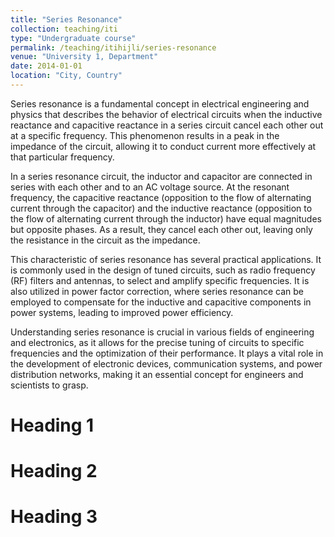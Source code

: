 ```yaml
---
title: "Series Resonance"
collection: teaching/iti
type: "Undergraduate course"
permalink: /teaching/itihijli/series-resonance
venue: "University 1, Department"
date: 2014-01-01
location: "City, Country"
---
```


Series resonance is a fundamental concept in electrical engineering and physics that describes the behavior of electrical circuits when the inductive reactance and capacitive reactance in a series circuit cancel each other out at a specific frequency. This phenomenon results in a peak in the impedance of the circuit, allowing it to conduct current more effectively at that particular frequency.

In a series resonance circuit, the inductor and capacitor are connected in series with each other and to an AC voltage source. At the resonant frequency, the capacitive reactance (opposition to the flow of alternating current through the capacitor) and the inductive reactance (opposition to the flow of alternating current through the inductor) have equal magnitudes but opposite phases. As a result, they cancel each other out, leaving only the resistance in the circuit as the impedance.

This characteristic of series resonance has several practical applications. It is commonly used in the design of tuned circuits, such as radio frequency (RF) filters and antennas, to select and amplify specific frequencies. It is also utilized in power factor correction, where series resonance can be employed to compensate for the inductive and capacitive components in power systems, leading to improved power efficiency.

Understanding series resonance is crucial in various fields of engineering and electronics, as it allows for the precise tuning of circuits to specific frequencies and the optimization of their performance. It plays a vital role in the development of electronic devices, communication systems, and power distribution networks, making it an essential concept for engineers and scientists to grasp.

Heading 1
======

Heading 2
======

Heading 3
======